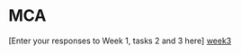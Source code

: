 # MCA
\[Enter your responses to Week 1, tasks 2 and 3 here\]
<a href="kevanjrenton.github.io/MCA-2019/verovio.html"> week3</a>
